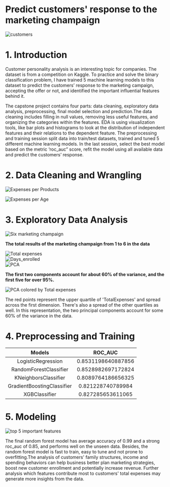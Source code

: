 
Predict customers' response to the marketing champaign
======================================================
  
![customers](./images/shopping.jpg)
# 1. Introduction


Customer personality analysis is an interesting topic for companies. The dataset is from a competition on Kaggle. To 
practice and solve the binary classification problem, I have trained 5 machine learning models to this dataset to 
predict the customers’ response to the marketing campaign, accepting the offer or not, and identified the important 
influential features behind it.



The capstone project contains four parts: data cleaning, exploratory data analysis, preprocessing, final model selection
 and prediction.The data cleaning includes filling in null values, removing less useful features, and organizing the 
categories within the features. EDA is using visualization tools, like bar plots and histograms to look at the 
distribution of independent features and their relations to the dependent feature. The preprocessing and training 
session split data into train/test datasets, trained and tuned 5 different machine learning models. In the last session,
 select the best model based on the metric ‘roc_auc” score, refit the model using all available data and predict the 
customers’ response.

# 2. Data Cleaning and Wrangling
  
![Expenses per Products](./images/expenses.jpg)  

![Expenses per Age](./images/expenses2.jpg)

# 3. Exploratory Data Analysis
  
![Six marketing champaign](./images/campaign.jpg)

**The total results of the marketing champaign from 1 to 6 in the data**
  
![Total expenses](./images/total_expenses1.jpg)  
![Days_enrolled](./images/days_enrolled.jpg)  
![PCA](./images/pca.jpg)

**The first two components account for about 60% of the variance, and the first five for over 95%.**   
  
![PCA colored by Total expenses](./images/pca2.jpg)

The red points represent the upper quartile of 'TotalExpenses' and spread across the first dimension. There's also a 
spread of the other quartiles as well. In this representation, the two principal components account for some 60% of the 
variance in the data.  

# 4. Preprocessing and Training
  

|Models|ROC_AUC|
| :---: | :---: |
|LogisticRegression|0.8531198640887856|
|RandomForestClassifier|0.8528982697172824|
|KNeighborsClassifier|0.8089764186656325|
|GradientBoostingClassifier|0.821228740789984|
|XGBClassifier|0.827285653611065|

# 5. Modeling
  
![top 5 important features](./images/important_features.jpg)

The final random forest model has average accuracy of 0.99 and a strong roc_auc of 0.85, and performs well on the unseen
 data. Besides, the random forest model is fast to train, easy to tune and not prone to overfitting.The analysis of 
customers' family structures, income and spending behaviors can help business better plan marketing strategies, boost 
new customer enrollment and potentially increase revenue. Further analysis which features contribute most to customers' 
total expenses may generate more insights from the data.

